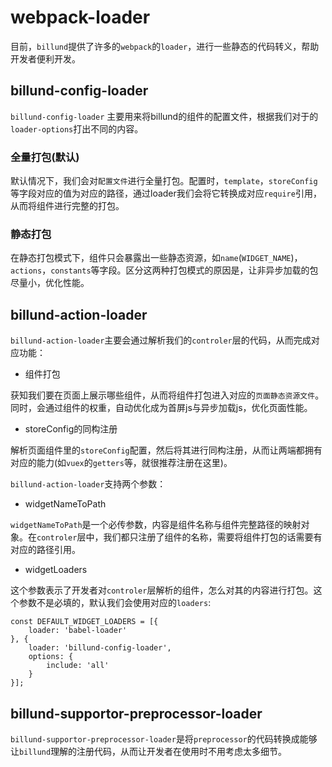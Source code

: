 # webpack-loader

目前，`billund`提供了许多的`webpack`的`loader`，进行一些静态的代码转义，帮助开发者便利开发。

## billund-config-loader

`billund-config-loader` 主要用来将billund的组件的配置文件，根据我们对于的`loader-options`打出不同的内容。

### 全量打包(默认)

默认情况下，我们会对`配置文件`进行全量打包。配置时，`template`，`storeConfig`等字段对应的值为对应的路径，通过loader我们会将它转换成对应`require`引用，从而将组件进行完整的打包。

### 静态打包

在静态打包模式下，组件只会暴露出一些静态资源，如`name`(`WIDGET_NAME`)，`actions`，`constants`等字段。区分这两种打包模式的原因是，让非异步加载的包尽量小，优化性能。

## billund-action-loader

`billund-action-loader`主要会通过解析我们的`controler`层的代码，从而完成对应功能：


- 组件打包

获知我们要在页面上展示哪些组件，从而将组件打包进入对应的`页面静态资源文件`。同时，会通过组件的权重，自动优化成为首屏js与异步加载js，优化页面性能。

- storeConfig的同构注册

解析页面组件里的`storeConfig`配置，然后将其进行同构注册，从而让两端都拥有对应的能力(如`vuex`的`getters`等，就很推荐注册在这里)。

`billund-action-loader`支持两个参数：

- widgetNameToPath

`widgetNameToPath`是一个必传参数，内容是组件名称与组件完整路径的映射对象。在`controler`层中，我们都只注册了组件的名称，需要将组件打包的话需要有对应的路径引用。

- widgetLoaders

这个参数表示了开发者对`controler`层解析的组件，怎么对其的内容进行打包。这个参数不是必填的，默认我们会使用对应的`loaders`:

```
const DEFAULT_WIDGET_LOADERS = [{
    loader: 'babel-loader'
}, {
    loader: 'billund-config-loader',
    options: {
        include: 'all'
    }
}];
```

## billund-supportor-preprocessor-loader

`billund-supportor-preprocessor-loader`是将`preprocessor`的代码转换成能够让`billund`理解的注册代码，从而让开发者在使用时不用考虑太多细节。

